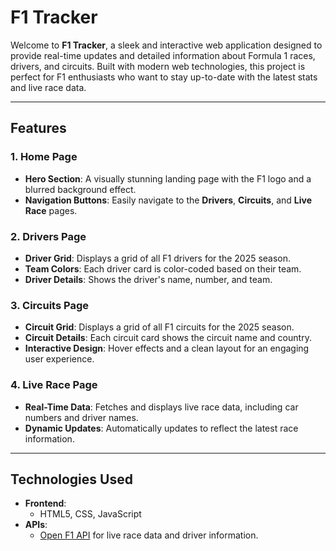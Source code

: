 # F1 Tracker

Welcome to **F1 Tracker**, a sleek and interactive web application designed to provide real-time updates and detailed information about Formula 1 races, drivers, and circuits. Built with modern web technologies, this project is perfect for F1 enthusiasts who want to stay up-to-date with the latest stats and live race data.

---

## Features

### 1. Home Page
- **Hero Section**: A visually stunning landing page with the F1 logo and a blurred background effect.
- **Navigation Buttons**: Easily navigate to the **Drivers**, **Circuits**, and **Live Race** pages.

### 2. Drivers Page
- **Driver Grid**: Displays a grid of all F1 drivers for the 2025 season.
- **Team Colors**: Each driver card is color-coded based on their team.
- **Driver Details**: Shows the driver's name, number, and team.

### 3. Circuits Page
- **Circuit Grid**: Displays a grid of all F1 circuits for the 2025 season.
- **Circuit Details**: Each circuit card shows the circuit name and country.
- **Interactive Design**: Hover effects and a clean layout for an engaging user experience.

### 4. Live Race Page
- **Real-Time Data**: Fetches and displays live race data, including car numbers and driver names.
- **Dynamic Updates**: Automatically updates to reflect the latest race information.

---

## Technologies Used

- **Frontend**:
  - HTML5, CSS, JavaScript
- **APIs**:
  - [Open F1 API](https://openf1.org/) for live race data and driver information.